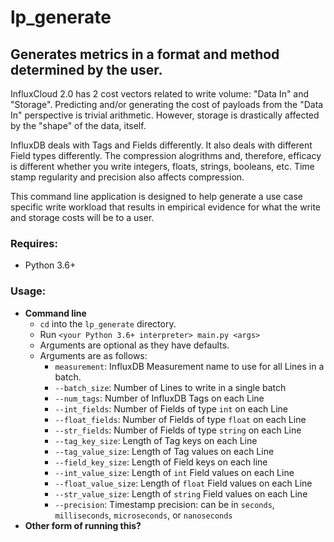 # lp_generate

##  Generates metrics in a format and method determined by the user.
InfluxCloud 2.0 has 2 cost vectors related to write volume: "Data In" and "Storage".  Predicting and/or generating the cost of payloads from the "Data In" perspective is trivial arithmetic.  However, storage is drastically affected by the "shape" of the data, itself.

InfluxDB deals with Tags and Fields differently.  It also deals with different Field types differently.  The compression alogrithms and, therefore, efficacy is different whether you write integers, floats, strings, booleans, etc.  Time stamp regularity and precision also affects compression.  

This command line application is designed to help generate a use case specific write workload that results in empirical evidence for what the write and storage costs will be to a user.

### Requires:
* Python 3.6+

### Usage:
- **Command line**
  - `cd` into the `lp_generate` directory.
  - Run `<your Python 3.6+ interpreter> main.py <args>`
  - Arguments are optional as they have defaults.
  - Arguments are as follows:
    - `measurement`:        InfluxDB Measurement name to use for all Lines in a batch.
    - `--batch_size`:       Number of Lines to write in a single batch
    - `--num_tags`:         Number of InfluxDB Tags on each Line
    - `--int_fields`:       Number of Fields of type `int` on each Line
    - `--float_fields`:     Number of Fields of type `float` on each Line
    - `--str_fields`:       Number of Fields of type `string` on each Line
    - `--tag_key_size`:     Length of Tag keys on each Line
    - `--tag_value_size`:   Length of Tag values on each Line
    - `--field_key_size`:   Length of Field keys on each line
    - `--int_value_size`:   Length of `int` Field values on each Line
    - `--float_value_size`: Length of `float` Field values on each Line
    - `--str_value_size`:   Length of `string` Field values on each Line
    - `--precision`:        Timestamp precision: can be in `seconds`, `milliseconds`, `microseconds`, or `nanoseconds`
- **Other form of running this?**